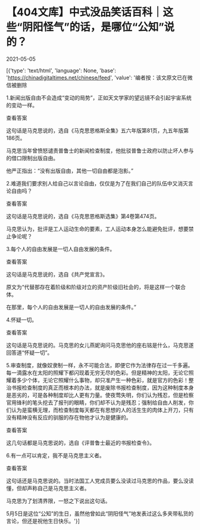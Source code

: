 # 【404文库】中式没品笑话百科｜这些“阴阳怪气”的话，是哪位“公知”说的？

2021-05-05

[{'type': 'text/html', 'language': None, 'base': 'https://chinadigitaltimes.net/chinese/feed', 'value': '编者按：该文原文已在微信被删除

1.新闻出版自由不会造成“变动的局势”，正如天文学家的望远镜不会引起宇宙系统的变动一样。



查看答案

  

这句话是马克思说的，选自《马克思恩格斯全集》五六年版第81页，九五年版第186页。



马克思当年曾愤怒谴责普鲁士的新闻检查制度，他批驳普鲁士政府以防止坏人参与的借口限制出版自由。



他严正指出：“没有出版自由，其他一切自由都是泡影。”

  



2.难道我们要求别人给自己以言论自由，仅仅是为了在我们自己的队伍中又消灭言论自由吗？



查看答案

  



这句话是马克思说的，选自《马克思恩格斯选集》第4卷第474页。



马克思认为，批评是工人运动生命的要素，工人运动本身怎么能避免批评，想要禁止争论呢？



  



3.每个人的自由发展是一切人自由发展的条件。



查看答案

  



这句话是马克思说的，选自《共产党宣言》。



原文为“代替那存在着阶级和阶级对立的资产阶级旧社会的，将是这样一个联合体。



在那里，每个人的自由发展是一切人的自由发展的条件。”



  



4.怀疑一切。



查看答案

  



这句话是马克思说的。马克思的女儿燕妮询问马克思他的座右铭是什么，马克思遂回答道“怀疑一切”。



  



5.审查制度，就像奴隶制一样，永不可能合法，即便它作为法律存在过一千多遍。每一滴露水在太阳的照耀下都闪现着无穷无尽的色彩。但是精神的太阳，无论它照耀着多少个体，无论它照耀什么事物，却只准产生一种色彩，就是官方的色彩！整治书报检查制度的真正而根本的办法，就是废除书报检查制度，因为这种制度本身是恶劣的，可是各种制度却比人更有力量。使夜莺失明，你们认为残忍，但是检察官用锋利的笔头挖去了报刊的眼睛，你们却不认为是残忍；强制给自由人削发，你们认为是蛮横无理，而检查制度每天都在有思想的人的活生生的肉体上开刀，只有没有精神没有反应的驯服的存在物他才认为是健康的。



查看答案 

  



这几句话都是马克思说的，选自《评普鲁士最近的书报检查令》。



  



6.有一点可以肯定，我不是马克思主义者。



查看答案

  



这句话还是马克思说的。当时法国工人党成员要么没读过马克思的作品，要么没读懂，但却声称自己是马克思主义者。

马克思为了划清界限，一怒之下说出这句话。



  



5月5日是这位“公知”的生日，虽然他曾如此“阴阳怪气”地发表过这么多夹带私货的言论，但还是祝他生日快乐。'}]